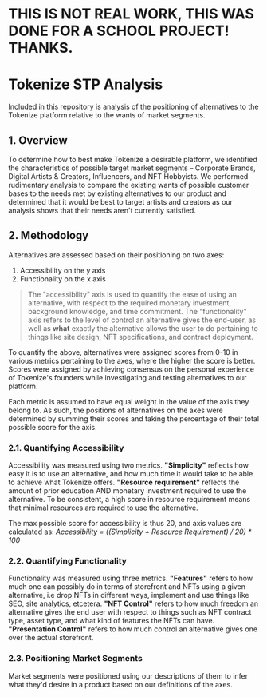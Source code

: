 # THIS IS NOT REAL WORK, THIS WAS DONE FOR A SCHOOL PROJECT! THANKS.

# Tokenize STP Analysis
Included in this repository is analysis of the positioning of alternatives to the Tokenize platform relative to the wants of market segments. 

## 1. Overview
To determine how to best make Tokenize a desirable platform, we identified the characteristics of possible target market segments – Corporate Brands, Digital Artists & Creators, Influencers, and NFT Hobbyists. We performed rudimentary analysis to compare the existing wants of possible customer bases to the needs met by existing alternatives to our product and determined that it would be best to target artists and creators as our analysis shows that their needs aren't currently satisfied. 


## 2. Methodology 
Alternatives are assessed based on their positioning on two axes:  
1. Accessibility on the y axis
2. Functionality on the x axis

> The "accessibility" axis is used to quantify the ease of using an alternative, with respect to the required monetary investment, background knowledge, and time commitment. The "functionality" axis refers to the level of control an alternative gives the end-user, as well as **what** exactly the alternative allows the user to do pertaining to things like site design, NFT specifications, and contract deployment.

To quantify the above, alternatives were assigned scores from 0-10 in various metrics pertaining to the axes, where the higher the score is better. Scores were assigned by achieving consensus on the personal experience of Tokenize's founders while investigating and testing alternatives to our platform.

Each metric is assumed to have equal weight in the value of the axis they belong to. As such, the positions of alternatives on the axes were determined by summing their scores and taking the percentage of their total possible score for the axis. 

### 2.1. Quantifying Accessibility
Accessibility was measured using two metrics. **"Simplicity"** reflects how easy it is to use an alternative, and how much time it would take to be able to achieve what Tokenize offers. **"Resource requirement"** reflects the amount of prior education AND monetary investment required to use the alternative. To be consistent, a high score in resource requirement means that minimal resources are required to use the alternative.  

The max possible score for accessibility is thus 20, and axis values are calculated as:
*Accessibility = ((Simplicity + Resource Requirement) / 20) * 100*

### 2.2. Quantifying Functionality
Functionality was measured using three metrics. **"Features"** refers to how much one can possibly do in terms of storefront and NFTs using a given alternative, i.e drop NFTs in different ways, implement and use things like SEO, site analytics, etcetera. **"NFT Control"** refers to how much freedom an alternative gives the end user with respect to things such as NFT contract type, asset type, and what kind of features the NFTs can have. **"Presentation Control"** refers to how much control an alternative gives one over the actual storefront. 

### 2.3. Positioning Market Segments
Market segments were positioned using our descriptions of them to infer what they'd desire in a product based on our definitions of the axes. 
